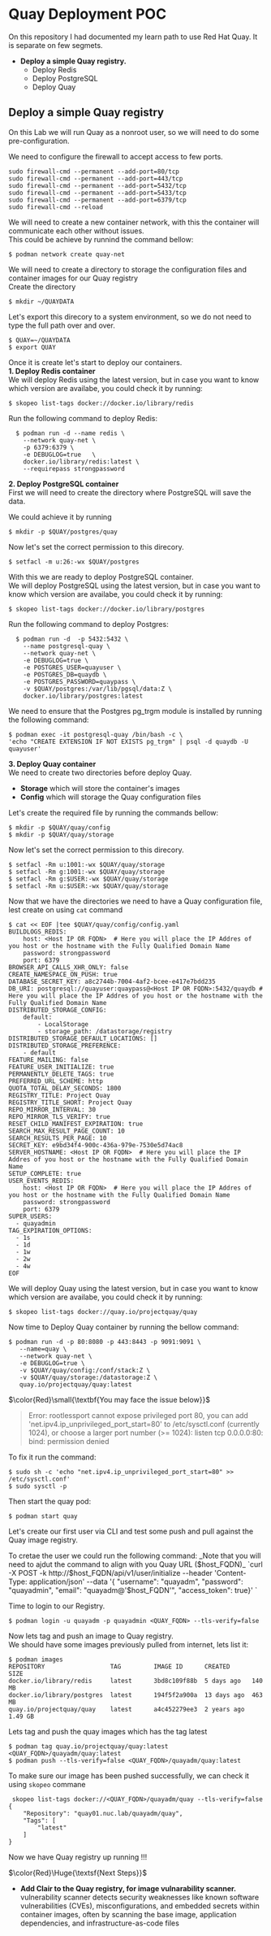 # Quay Deployment POC

On this repository I had documented my learn path to use Red Hat Quay.
It is separate on few segmets.
+ **Deploy a simple Quay registry.**
  - Deploy Redis
  - Deploy PostgreSQL
  - Deploy Quay

## Deploy a simple Quay registry
On this Lab we will run Quay as a nonroot user, so we will need to do some pre-configuration.

We need to configure the firewall to accept access to few ports.
```
sudo firewall-cmd --permanent --add-port=80/tcp
sudo firewall-cmd --permanent --add-port=443/tcp
sudo firewall-cmd --permanent --add-port=5432/tcp
sudo firewall-cmd --permanent --add-port=5433/tcp
sudo firewall-cmd --permanent --add-port=6379/tcp
sudo firewall-cmd --reload

```

We will need to create a new container network, with this the container will communicate each other without issues.  
This could be achieve by runnind the command bellow:  
```
$ podman network create quay-net
``````

We will need to create a directory to storage the configuration files and container images for our Quay registry  
Create the directory  
```
$ mkdir ~/QUAYDATA
```
Let's export this direcory to a system environment, so we do not need to type the full path over and over.  
```
$ QUAY=~/QUAYDATA  
$ export QUAY
```

Once it is create let's start to deploy our containers.  
**1. Deploy Redis container**  
We will deploy Redis using the latest version, but in case you want to know which version are availabe, you could
check it by running:  
```
$ skopeo list-tags docker://docker.io/library/redis  
```
Run the following command to deploy Redis:  
```
  $ podman run -d --name redis \
    --network quay-net \
    -p 6379:6379 \
    -e DEBUGLOG=true   \
    docker.io/library/redis:latest \
    --requirepass strongpassword 
```

**2. Deploy PostgreSQL container**  
First we will need to create the directory where PostgreSQL will save the data.  

We could achieve it by running  
```
$ mkdir -p $QUAY/postgres/quay  
```
Now let's set the correct permission to this direcory.  
```
$ setfacl -m u:26:-wx $QUAY/postgres
```  

With this we are ready to deploy PostgreSQL container.  
We will deploy PostgreSQL using the latest version, but in case you want to know which version are availabe, you could
check it by running:  
```
$ skopeo list-tags docker://docker.io/library/postgres
```
Run the following command to deploy Postgres:
```
  $ podman run -d  -p 5432:5432 \
    --name postgresql-quay \
    --network quay-net \
    -e DEBUGLOG=true \
    -e POSTGRES_USER=quayuser \
    -e POSTGRES_DB=quaydb \
    -e POSTGRES_PASSWORD=quaypass \
    -v $QUAY/postgres:/var/lib/pgsql/data:Z \
    docker.io/library/postgres:latest
```

We need to ensure that the Postgres pg_trgm module is installed by running the following command:
```
$ podman exec -it postgresql-quay /bin/bash -c \
'echo "CREATE EXTENSION IF NOT EXISTS pg_trgm" | psql -d quaydb -U quayuser'
```
**3. Deploy Quay container**  
We need to create two directories before deploy Quay.
* **Storage** which will store the container's images  
* **Config** which will storage the Quay configuration files

Let's create the required file by running the commands bellow:  
```
$ mkdir -p $QUAY/quay/config  
$ mkdir -p $QUAY/quay/storage  
```
Now let's set the correct permission to this direcory.   
```
$ setfacl -Rm u:1001:-wx $QUAY/quay/storage
$ setfacl -Rm g:1001:-wx $QUAY/quay/storage
$ setfacl -Rm g:$USER:-wx $QUAY/quay/storage
$ setfacl -Rm u:$USER:-wx $QUAY/quay/storage
```

Now that we have the directories we need to have a Quay configuration file, lest create on using `cat` command  
```
$ cat << EOF |tee $QUAY/quay/config/config.yaml
BUILDLOGS_REDIS:
    host: <Host IP OR FQDN>  # Here you will place the IP Addres of you host or the hostname with the Fully Qualified Domain Name
    password: strongpassword
    port: 6379
BROWSER_API_CALLS_XHR_ONLY: false
CREATE_NAMESPACE_ON_PUSH: true
DATABASE_SECRET_KEY: a8c2744b-7004-4af2-bcee-e417e7bdd235
DB_URI: postgresql://quayuser:quaypass@<Host IP OR FQDN>:5432/quaydb # Here you will place the IP Addres of you host or the hostname with the Fully Qualified Domain Name
DISTRIBUTED_STORAGE_CONFIG:
    default:
        - LocalStorage
        - storage_path: /datastorage/registry
DISTRIBUTED_STORAGE_DEFAULT_LOCATIONS: []
DISTRIBUTED_STORAGE_PREFERENCE:
    - default
FEATURE_MAILING: false
FEATURE_USER_INITIALIZE: true
PERMANENTLY_DELETE_TAGS: true
PREFERRED_URL_SCHEME: http
QUOTA_TOTAL_DELAY_SECONDS: 1800
REGISTRY_TITLE: Project Quay
REGISTRY_TITLE_SHORT: Project Quay
REPO_MIRROR_INTERVAL: 30
REPO_MIRROR_TLS_VERIFY: true
RESET_CHILD_MANIFEST_EXPIRATION: true
SEARCH_MAX_RESULT_PAGE_COUNT: 10
SEARCH_RESULTS_PER_PAGE: 10
SECRET_KEY: e9bd34f4-900c-436a-979e-7530e5d74ac8
SERVER_HOSTNAME: <Host IP OR FQDN>  # Here you will place the IP Addres of you host or the hostname with the Fully Qualified Domain Name
SETUP_COMPLETE: true
USER_EVENTS_REDIS:
    host: <Host IP OR FQDN>  # Here you will place the IP Addres of you host or the hostname with the Fully Qualified Domain Name
    password: strongpassword
    port: 6379
SUPER_USERS:
  - quayadmin
TAG_EXPIRATION_OPTIONS:
  - 1s
  - 1d
  - 1w
  - 2w
  - 4w
EOF
```

We will deploy Quay using the latest version, but in case you want to know which version are availabe, you could
check it by running: 
```
$ skopeo list-tags docker://quay.io/projectquay/quay  
```
Now time to Deploy Quay container  by running the bellow command:  
```
$ podman run -d -p 80:8080 -p 443:8443 -p 9091:9091 \
   --name=quay \
   --network quay-net \
   -e DEBUGLOG=true \
   -v $QUAY/quay/config:/conf/stack:Z \
   -v $QUAY/quay/storage:/datastorage:Z \
   quay.io/projectquay/quay:latest
```

$\color{Red}\small{\textbf{You may face the issue below}}$
> Error: rootlessport cannot expose privileged port 80, you can add 'net.ipv4.ip_unprivileged_port_start=80' to /etc/sysctl.conf (currently 1024), or choose a larger port number (>= 1024): listen tcp 0.0.0.0:80: bind: permission denied

To fix it run the command:   
```
$ sudo sh -c 'echo "net.ipv4.ip_unprivileged_port_start=80" >> /etc/sysctl.conf'
$ sudo sysctl -p
```
Then start the quay pod:  
```
$ podman start quay
```
Let's create our first user via CLI and test some push and pull against the Quay image registry.

To cretae the user we could run the following command:
_Note that you will need to ajdut the command to align with you Quay URL ($host_FQDN)_  
`curl -X POST -k  http://$host_FQDN/api/v1/user/initialize --header 'Content-Type: application/json' --data '{ "username": "quayadm", "password": "quayadmin", "email": "quayadm@'$host_FQDN'", "access_token": true}'
`

Time to login to our Registry.  
```
$ podman login -u quayadm -p quayadmin <QUAY_FQDN> --tls-verify=false
```

Now lets tag and push an image to Quay registry.  
We should have some images previously pulled from internet, lets list it:
```
$ podman images
REPOSITORY                  TAG         IMAGE ID      CREATED      SIZE
docker.io/library/redis     latest      3bd8c109f88b  5 days ago   140 MB
docker.io/library/postgres  latest      194f5f2a900a  13 days ago  463 MB
quay.io/projectquay/quay    latest      a4c452279ee3  2 years ago  1.49 GB
```
Lets tag and push the quay images which has the tag latest
```
$ podman tag quay.io/projectquay/quay:latest <QUAY_FQDN>/quayadm/quay:latest
$ podman push --tls-verify=false <QUAY_FQDN>/quayadm/quay:latest
```
To make sure our image has been pushed successfully, we can check it using `skopeo` commane
```
 skopeo list-tags docker://<QUAY_FQDN>/quayadm/quay --tls-verify=false
{
    "Repository": "quay01.nuc.lab/quayadm/quay",
    "Tags": [
        "latest"
    ]
}
```
Now we have Quay registry up running !!!  

$\color{Red}\Huge{\textsf{Next Steps}}$
* **Add Clair to the Quay registry, for image vulnarability scanner.**  
vulnerability scanner detects security weaknesses like known software vulnerabilities (CVEs), misconfigurations, and embedded secrets within container images, often by scanning the base image, application dependencies, and infrastructure-as-code files
